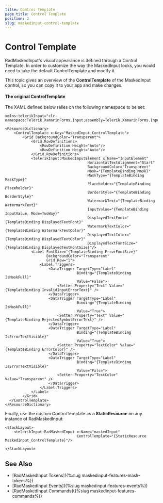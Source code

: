 ```yaml
---
title: Control Template
page_title: Control Template
position: 2
slug: maskedinput-control-template
---
```


# Control Template

RadMaskedInput's visual appearance is defined through a Control Template. In order to customize the way the MaskedInput looks, you would need to take the default ControlTemplate and modify it. 

This topic gives an overview of the **ControlTemplate** of the MaskedInput control, so you can copy it to your app and make changes.

#### The original ControlTemplate

The XAML defined below relies on the following namespace to be set:

```XAML
xmlns:telerikInput="clr-namespace:Telerik.XamarinForms.Input;assembly=Telerik.XamarinForms.Input"
```

```XAML
<ResourceDictionary>
    <ControlTemplate x:Key="MaskedInput_ControlTemplate">
        <Grid BackgroundColor="Transparent">
            <Grid.RowDefinitions>
                <RowDefinition Height="Auto"/>
                <RowDefinition Height="Auto"/>
            </Grid.RowDefinitions>
            <telerikInput:MaskedInputElement x:Name="InputElement"
                                      HorizontalTextAlignment="Start"
                                      BackgroundColor="Transparent"
                                      Mask="{TemplateBinding Mask}"
                                      MaskType="{TemplateBinding MaskType}"
                                      Placeholder="{TemplateBinding Placeholder}"
                                      BorderStyle="{TemplateBinding BorderStyle}"
                                      WatermarkText="{TemplateBinding WatermarkText}"
                                      InputValue="{TemplateBinding InputValue, Mode=TwoWay}"
                                      DisplayedTextFont="{TemplateBinding DisplayedTextFont}"
                                      WatermarkTextColor="{TemplateBinding WatermarkTextColor}"
                                      DisplayedTextColor="{TemplateBinding DisplayedTextColor}"
                                      DisplayedTextFontSize="{TemplateBinding DisplayedTextFontSize}"/>
            <Label FontSize="{TemplateBinding ErrorFontSize}"
                   BackgroundColor="Transparent"
                   Grid.Row="1">
                <Label.Triggers>
                    <DataTrigger TargetType="Label" 
                                 Binding="{TemplateBinding IsMaskFull}"
                                 Value="False">
                        <Setter Property="Text" Value="{TemplateBinding InvalidInputErrorText}" />
                    </DataTrigger>
                    <DataTrigger TargetType="Label" 
                                 Binding="{TemplateBinding IsMaskFull}"
                                 Value="True">
                        <Setter Property="Text" Value="{TemplateBinding RejectedSymbolErrorText}" />
                    </DataTrigger>
                    <DataTrigger TargetType="Label"
                                 Binding="{TemplateBinding IsErrorTextVisible}"
                                 Value="True">
                        <Setter Property="TextColor" Value="{TemplateBinding ErrorColor}" />
                    </DataTrigger>
                    <DataTrigger TargetType="Label"
                                 Binding="{TemplateBinding IsErrorTextVisible}"
                                 Value="False">
                        <Setter Property="TextColor" Value="Transparent" />
                    </DataTrigger>
                </Label.Triggers>
            </Label>
        </Grid>
  </ControlTemplate>
</ResourceDictionary>
```

Finally, use the custom ControlTemplate as a **StaticResource** on any instance of RadMaskedInput:

```XAML
<StackLayout>
    <telerikInput:RadMaskedInput x:Name="maskedInput" 
                                 ControlTemplate="{StaticResource MaskedInput_ControlTemplate}"/>

</StackLayout>
```

## See Also

* [RadMaskedInput Tokens]({%slug maskedinput-features-mask-tokens%})
* [RadMaskedInput Events]({%slug maskedinput-features-events%})
* [RadMaskedInput Commands]({%slug maskedinput-features-commands%})